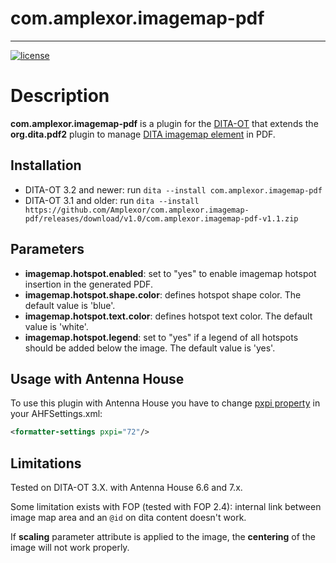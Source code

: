 # com.amplexor.imagemap-pdf
------------------------

[![license](https://img.shields.io/badge/license-Apache%202.0-blue.svg)](http://www.apache.org/licenses/LICENSE-2.0)

# Description
**com.amplexor.imagemap-pdf** is a plugin for the [DITA-OT](http://dita-ot.github.io) that extends the **org.dita.pdf2** plugin to manage [DITA imagemap element](https://www.oxygenxml.com/dita/1.3/specs/langRef/base/imagemap.html) in PDF.


## Installation
- DITA-OT 3.2 and newer: run `dita --install com.amplexor.imagemap-pdf`
- DITA-OT 3.1 and older: run `dita --install https://github.com/Amplexor/com.amplexor.imagemap-pdf/releases/download/v1.0/com.amplexor.imagemap-pdf-v1.1.zip`

## Parameters
- **imagemap.hotspot.enabled**: set to "yes" to enable imagemap hotspot insertion in the generated PDF.
- **imagemap.hotspot.shape.color**: defines hotspot shape color. The default value is 'blue'.
- **imagemap.hotspot.text.color**: defines hotspot text color. The default value is 'white'.
- **imagemap.hotspot.legend**: set to "yes" if a legend of all hotspots should be added below the image. The default value is 'yes'.


## Usage with Antenna House
To use this plugin with Antenna House you have to change [pxpi property](https://www.antennahouse.com/product/ahf60/docs/ahf-optset.html#pxpi) in your AHFSettings.xml:
```xml
<formatter-settings pxpi="72"/>
```        

## Limitations
Tested on DITA-OT 3.X. with Antenna House 6.6 and 7.x.

Some limitation exists with FOP (tested with FOP 2.4): internal link between image map area and an `@id` on dita content doesn't work.

If **scaling** parameter attribute is applied to the image, the **centering** of the image will not work properly.